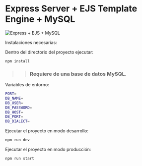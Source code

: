 # Express Server + EJS Template Engine + MySQL

![Express + EJS + MySQL](https://res.cloudinary.com/practicaldev/image/fetch/s--FpPbdwqg--/c_imagga_scale,f_auto,fl_progressive,h_900,q_auto,w_1600/https://dev-to-uploads.s3.amazonaws.com/uploads/articles/4t8s3q9voewrbbjw5vbq.jpg)


Instalaciones necesarias:

Dentro del directorio del proyecto ejecutar:
```bash
npm install
```

>> ### Requiere de una base de datos MySQL.

Variables de entorno:
```bash
PORT=
DB_NAME=
DB_USER=
DB_PASSWORD=
DB_HOST=
DB_PORT=
DB_DIALECT=
```

Ejecutar el proyecto en modo desarrollo:
```bash
npm run dev
```

Ejecutar el proyecto en modo producción:
```bash
npm run start
```